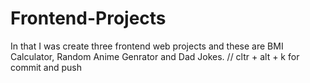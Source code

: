 # Frontend-Projects
In that I was create three frontend web projects and these are BMI Calculator, Random Anime Genrator and Dad Jokes.
// cltr + alt + k for commit and push